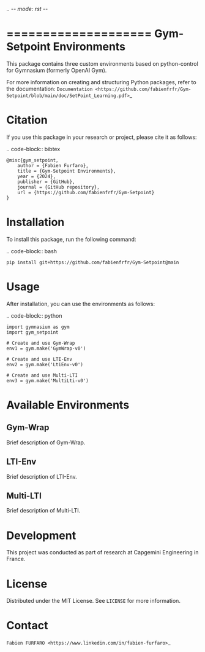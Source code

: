 .. -*- mode: rst -*-

====================
Gym-Setpoint Environments
====================

This package contains three custom environments based on python-control for Gymnasium (formerly OpenAI Gym).

For more information on creating and structuring Python packages, refer to the documentation:
`Documentation <https://github.com/fabienfrfr/Gym-Setpoint/blob/main/doc/SetPoint_Learning.pdf>`_

Citation
========

If you use this package in your research or project, please cite it as follows:

.. code-block:: bibtex

    @misc{gym_setpoint,
        author = {Fabien Furfaro},
        title = {Gym-Setpoint Environments},
        year = {2024},
        publisher = {GitHub},
        journal = {GitHub repository},
        url = {https://github.com/fabienfrfr/Gym-Setpoint}
    }

Installation
============

To install this package, run the following command:

.. code-block:: bash

    pip install git+https://github.com/fabienfrfr/Gym-Setpoint@main

Usage
=====

After installation, you can use the environments as follows:

.. code-block:: python

    import gymnasium as gym
    import gym_setpoint

    # Create and use Gym-Wrap
    env1 = gym.make('GymWrap-v0')
    
    # Create and use LTI-Env
    env2 = gym.make('LtiEnv-v0')
    
    # Create and use Multi-LTI
    env3 = gym.make('MultiLti-v0')

Available Environments
======================

Gym-Wrap
------

Brief description of Gym-Wrap.

LTI-Env
------

Brief description of LTI-Env.

Multi-LTI
------

Brief description of Multi-LTI.

Development
===========

This project was conducted as part of research at Capgemini Engineering in France.

License
=======

Distributed under the MIT License. See `LICENSE` for more information.

Contact
=======

`Fabien FURFARO <https://www.linkedin.com/in/fabien-furfaro>`_


